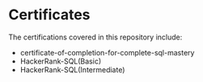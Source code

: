 # Certificates

The certifications covered in this repository include:

- certificate-of-completion-for-complete-sql-mastery
- HackerRank-SQL(Basic)
- HackerRank-SQL(Intermediate)
